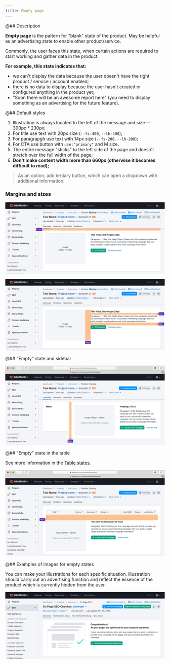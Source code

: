 ```yaml
---
title: Empty page
---
```


@## Description

**Empty page** is the pattern for "blank" state of the product. May be helpful as an advertising state to enable other product/service.

Commonly, the user faces this state, when certain actions are required to start working and gather data in the product.

**For example, this state indicates that:**

- we can't display the data because the user doesn't have the right product / service / account enabled;
- there is no data to display because the user hasn't created or configured anything in the product yet;
- "Soon there will be an awesome report here" (you need to display something as an advertising for the future feature).

@## Default styles

1. Illustration is always located to the left of the message and size — 300px \* 230px;
2. For title use text with 20px size (`--fs-400`, `--lh-400`);
3. For paragrapgh use text with 14px size (`--fs-200`, `--lh-200`);
4. For CTA use button with `use:"primary"` and M size.
5. The entire message "sticks" to the left side of the page and doesn't stretch over the full width of the page;
6. **Don't make content width more than 660px (otherwise it becomes difficult to read);**

> As an option, add tertiary button, which can open a dropdown with additional information.

### Margins and sizes

![default empty page example](static/empty-page-1.png)

![default empty page example](static/empty-page-2.png)

@## "Empty" state and sidebar

![default empty page example](static/empty-page-3.png)

@## "Empty" state in the table

See more information in the [Table states](/table-group/table-states/#empty_table/).

![default empty page example](static/empty-page-4.png)

@## Examples of images for empty states

You can make your illustrations for each specific situation. Illustration should carry out an advertising function and reflect the essence of the product which is currently hidden from the user.

![empty page example](static/example-1.png)
